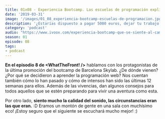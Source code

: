 ```yaml
---
title: 01x08 - Experiencia Bootcamp. Las escuelas de programación explicada por los propios estudiantes
date: '2019-03-31'
image: '/images/01_08_experiencia-bootcamp-escuelas-de-programacion.jpg'
description: '¿Estarías dispuesto a pagar 5000 euros, dejar tu trabajo actual y encerrarte 12 semanas para aprender programación y cambiar tu vida? Eso proponen los bootcamps, hablamos con un grupo de alumnos que lo han hecho.'
category: 'podcast'
audio: "https://www.ivoox.com/experiencia-bootcamp-que-se-siente-al-cambiar-tu_mf_33878884_feed_1.mp3"
season: 01
episode: 08
tags:
- podcast
---
```


**En el episodio 8 de <WhatTheFront! />** hablamos con los protagonistas de la última promoción del bootcamp de Barcelona Skylab. ¿De dónde vienen? ¿Por qué se decidieron a aprender la programación web? Nos cuentan también cómo lo han pasado y cómo de intensos han sido las últimas 12 semanas para ellos. Además de las vivencias, dan algunos consejos para todos aquellos que se estén preparando para vivir una aventura como esta.

Por otro lado, **siento mucho la calidad del sonido, las circunstancias eran las que eran.** :D Eramos un montón de gente en una sala con muchísimo eco! ¡Estoy seguro que el siguiente se escuchará mucho mejor! :)